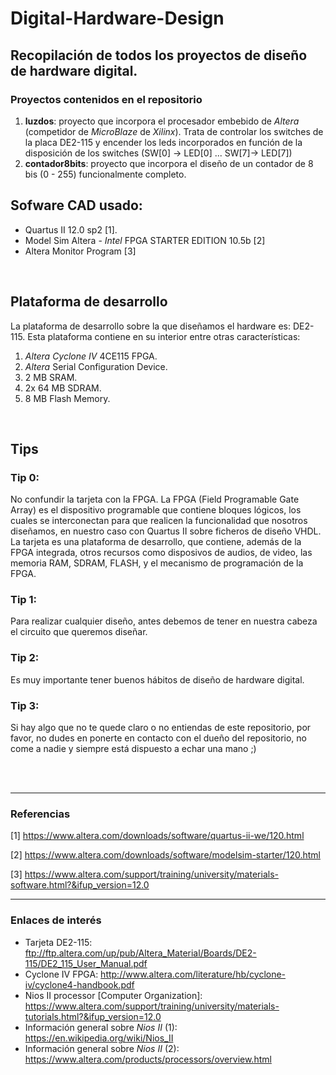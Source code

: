 # Digital-Hardware-Design

## Recopilación de todos los proyectos de diseño de hardware digital.

### Proyectos contenidos en el repositorio
1. **luzdos**: proyecto que incorpora el procesador embebido de *Altera* (competidor de *MicroBlaze* de *Xilinx*). Trata de controlar los switches de la placa DE2-115 y encender los leds incorporados en función de la disposición de los switches (SW[0] -> LED[0] ... SW[7]-> LED[7])
2. **contador8bits**: proyecto que incorpora el diseño de un contador de 8 bis (0 - 255) funcionalmente completo.

## Sofware CAD usado:
- Quartus II 12.0 sp2 [1].
- Model Sim Altera - *Intel* FPGA STARTER EDITION 10.5b [2]
- Altera Monitor Program [3]

</br>

## Plataforma de desarrollo
La plataforma de desarrollo sobre la que diseñamos el hardware es: DE2-115.
Esta plataforma contiene en su interior entre otras características:
1. *Altera Cyclone IV* 4CE115 FPGA.
2. *Altera* Serial Configuration Device.
3. 2 MB SRAM.
4. 2x 64 MB SDRAM.
5. 8 MB Flash Memory.

</br>

## Tips
### Tip 0:
No confundir la tarjeta con la FPGA. La FPGA (Field Programable Gate Array) es el dispositivo programable que contiene bloques lógicos, los cuales se interconectan para que realicen la funcionalidad que nosotros diseñamos, en nuestro caso con Quartus II sobre ficheros de diseño VHDL. La tarjeta es una plataforma de desarrollo, que contiene, además de la FPGA integrada, otros recursos como disposivos de audios, de video, las memoria RAM, SDRAM, FLASH, y el mecanismo de programación de la FPGA.


### Tip 1:
Para realizar cualquier diseño, antes debemos de tener en nuestra cabeza el circuito que queremos diseñar.

### Tip 2:
Es muy importante tener buenos hábitos de diseño de hardware digital.


### Tip 3:
Si hay algo que no te quede claro o no entiendas de este repositorio, por favor, no dudes en ponerte en contacto con el dueño del repositorio, no come a nadie y siempre está dispuesto a echar una mano ;)


</br>
</br>

- - -
### Referencias
[1] https://www.altera.com/downloads/software/quartus-ii-we/120.html

[2] https://www.altera.com/downloads/software/modelsim-starter/120.html

[3] https://www.altera.com/support/training/university/materials-software.html?&ifup_version=12.0

- - - 
### Enlaces de interés
- Tarjeta DE2-115: ftp://ftp.altera.com/up/pub/Altera_Material/Boards/DE2-115/DE2_115_User_Manual.pdf
- Cyclone IV FPGA: http://www.altera.com/literature/hb/cyclone-iv/cyclone4-handbook.pdf
- Nios II processor [Computer Organization]:  https://www.altera.com/support/training/university/materials-tutorials.html?&ifup_version=12.0
- Información general sobre *Nios II* (1): https://en.wikipedia.org/wiki/Nios_II
- Información general sobre *Nios II* (2): https://www.altera.com/products/processors/overview.html
